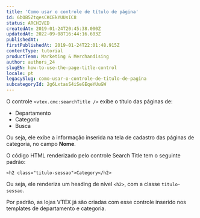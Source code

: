 ```yaml
---
title: 'Como usar o controle de título de página'
id: 6bOB5ZtqesCKCEkYUUsIC8
status: ARCHIVED
createdAt: 2019-01-24T20:45:38.000Z
updatedAt: 2022-09-08T16:44:16.603Z
publishedAt: 
firstPublishedAt: 2019-01-24T22:01:48.915Z
contentType: tutorial
productTeam: Marketing & Merchandising
author: authors_24
slugEN: how-to-use-the-page-title-control
locale: pt
legacySlug: como-usar-o-controle-de-titulo-de-pagina
subcategoryId: 2g6LxtasS4iSeGEqeYUuGW
---
```


O controle `<vtex.cmc:searchTitle />` exibe o título das páginas de:
- Departamento
- Categoria
- Busca

Ou seja, ele exibe a informação inserida na tela de cadastro das páginas de categoria, no campo __Nome__.

O código HTML renderizado pelo controle Search Title tem o seguinte padrão:

`<h2 class="titulo-sessao">Category</h2>`

Ou seja, ele renderiza um heading de nível `<h2>`, com a classe `titulo-sessao`.

Por padrão, as lojas VTEX já são criadas com esse controle inserido nos templates de departamento e categoria.
